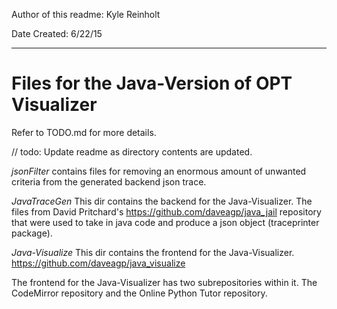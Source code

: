 Author of this readme: Kyle Reinholt 


Date Created: 6/22/15
***

Files for the Java-Version of OPT Visualizer 
============================================

Refer to TODO.md for more details. 

// todo: Update readme as directory contents are updated. 

*jsonFilter* contains files for removing an enormous amount of unwanted criteria from the generated backend json trace. 

*JavaTraceGen* This dir contains the backend for the Java-Visualizer. The files from David Pritchard's https://github.com/daveagp/java_jail repository that were used to take in java code and produce a json object (traceprinter package).

*Java-Visualize* This dir contains the frontend for the Java-Visualizer. https://github.com/daveagp/java_visualize 

The frontend for the Java-Visualizer has two subrepositories within it. The CodeMirror repository and the Online Python Tutor repository. 


